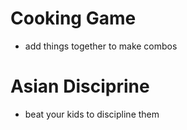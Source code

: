# Cooking Game
- add things together to make combos

# Asian Disciprine
- beat your kids to discipline them